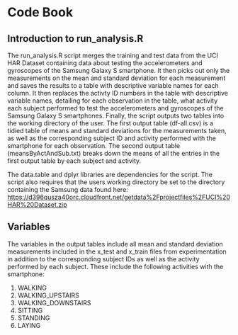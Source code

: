 
# Code Book
## Introduction to run_analysis.R
   The run_analysis.R script merges the training and test data from the UCI HAR Dataset containing data about testing the accelerometers and gyroscopes of the Samsung Galaxy S smartphone.  It then picks out only the measurements on the mean and standard deviation for each measurement and saves the results to a table with descriptive variable names for each column.  It then replaces the activty ID numbers in the table with descriptive variable names, detailing for each observation in the table, what activity each subject performed to test the accelerometers and gyroscopes of the Samsung Galaxy S smartphones. Finally, the script outputs two tables into the working directory of the user. The first output table (df-all.csv) is a tidied table of means and standard deviations for the measurements taken, as well as the corresponding subject ID and activity performed with the smartphone for each observation. The second output table (meansByActAndSub.txt) breaks down the means of all the entries in the first output table by each subject and activity.
   
   The data.table and dplyr libraries are dependencies for the script. The script also requires that the users working directory be set to the directory containing the Samsung data found here: https://d396qusza40orc.cloudfront.net/getdata%2Fprojectfiles%2FUCI%20HAR%20Dataset.zip 
## Variables
  The variables in the output tables include all mean and standard deviation measurements included in the x_test and x_train files from experimentation in addition to the corresponding subject IDs as well as the activity performed by each subject.  These include the following activities with the smartphone:
1. WALKING
2. WALKING_UPSTAIRS
3. WALKING_DOWNSTAIRS
4. SITTING
5. STANDING
6. LAYING



